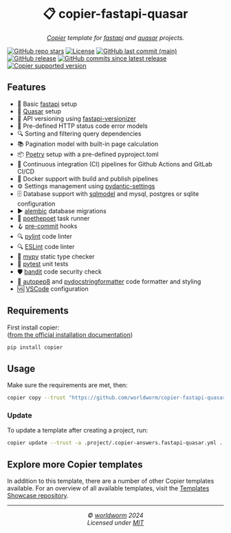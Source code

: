 <h1 align="center">📋 copier-fastapi-quasar</h1>
<p align="center">
  <i><a href="https://github.com/copier-org/copier">Copier</a> template for <a href="https://github.com/tiangolo/fastapi">fastapi</a> and <a href="https://github.com/quasarframework/quasar">quasar</a> projects.</i>
</p>


<!-- Place https://shields.io/ badges here -->
[![GitHub repo stars](https://img.shields.io/github/stars/worldworm/copier-fastapi-quasar)](https://github.com/worldworm/copier-fastapi-quasar)
[![License](https://img.shields.io/badge/license-MIT-green?logo=opensourceinitiative&logoColor=fff)](https://github.com/worldworm/copier-fastapi-quasar/blob/main/LICENSE)
[![GitHub last commit (main)](https://img.shields.io/github/last-commit/worldworm/copier-fastapi-quasar/main)](https://github.com/worldworm/copier-fastapi-quasar/commits/main/)
[![GitHub release](https://img.shields.io/github/v/release/worldworm/copier-fastapi-quasar)](https://github.com/worldworm/copier-fastapi-quasar/releases/latest)
[![GitHub commits since latest release](https://img.shields.io/github/commits-since/worldworm/copier-fastapi-quasar/latest/main)](https://github.com/worldworm/copier-fastapi-quasar/releases/latest)
[![Copier supported version](https://img.shields.io/badge/Copier-v9-blue)](https://github.com/copier-org/copier)





## Features
- 🚀 Basic [fastapi](https://github.com/tiangolo/fastapi) setup
- 🌌 [Quasar](https://github.com/quasarframework/quasar) setup
- 📅 API versioning using [fastapi-versionizer](https://github.com/alexschimpf/fastapi-versionizer)
- 🚦 Pre-defined HTTP status code error models
- 🔍 Sorting and filtering query dependencies
- 📚 Pagination model with built-in page calculation
- 📦 [Poetry](https://github.com/python-poetry/poetry) setup with a pre-defined pyproject.toml
- 🔁 Continuous integration (CI) pipelines for Github Actions and GitLab CI/CD
- 🐳 Docker support with build and publish pipelines
- ⚙️ Settings management using [pydantic-settings](https://github.com/pydantic/pydantic-settings)
- 🗄️ Database support with [sqlmodel](https://github.com/tiangolo/sqlmodel) and mysql, postgres or sqlite configuration
- ▶️ [alembic](https://github.com/sqlalchemy/alembic) database migrations
- 🏃 [poethepoet](https://github.com/nat-n/poethepoet) task runner
- 🪝 [pre-commit](https://github.com/pre-commit/pre-commit) hooks
- 🔍 [pylint](https://github.com/pylint-dev/pylint) code linter
- 🔍 [ESLint](https://github.com/eslint/eslint) code linter
- 🏁 [mypy](https://github.com/python/mypy) static type checker
- 🧪 [pytest](https://github.com/pytest-dev/pytest/) unit tests
- 🛡️ [bandit](https://github.com/PyCQA/bandit) code security check
- 🎨 [autopep8](https://github.com/hhatto/autopep8) and [pydocstringformatter](https://github.com/DanielNoord/pydocstringformatter) code formatter and styling
- 🆚 [VSCode](https://github.com/microsoft/vscode) configuration


## Requirements
First install copier:<br>
([from the official installation documentation](https://copier.readthedocs.io/en/stable/#installation))
```bash
pip install copier
```


## Usage

Make sure the requirements are met, then:
```bash
copier copy --trust "https://github.com/worldworm/copier-fastapi-quasar.git" .
```

### Update
To update a template after creating a project, run:
```bash
copier update --trust -a .project/.copier-answers.fastapi-quasar.yml .
```


## Explore more Copier templates
In addition to this template, there are a number of other Copier templates available. For an overview of all available templates, visit the [Templates Showcase repository](https://github.com/worldworm/copier-showcase).

---
<p align="center">
  <i>© <a href="https://github.com/worldworm">worldworm</a> 2024</i>
  <br><i>Licensed under <a href="https://github.com/worldworm/copier-fastapi-quasar/blob/main/LICENSE">MIT</a></i>
</p>
